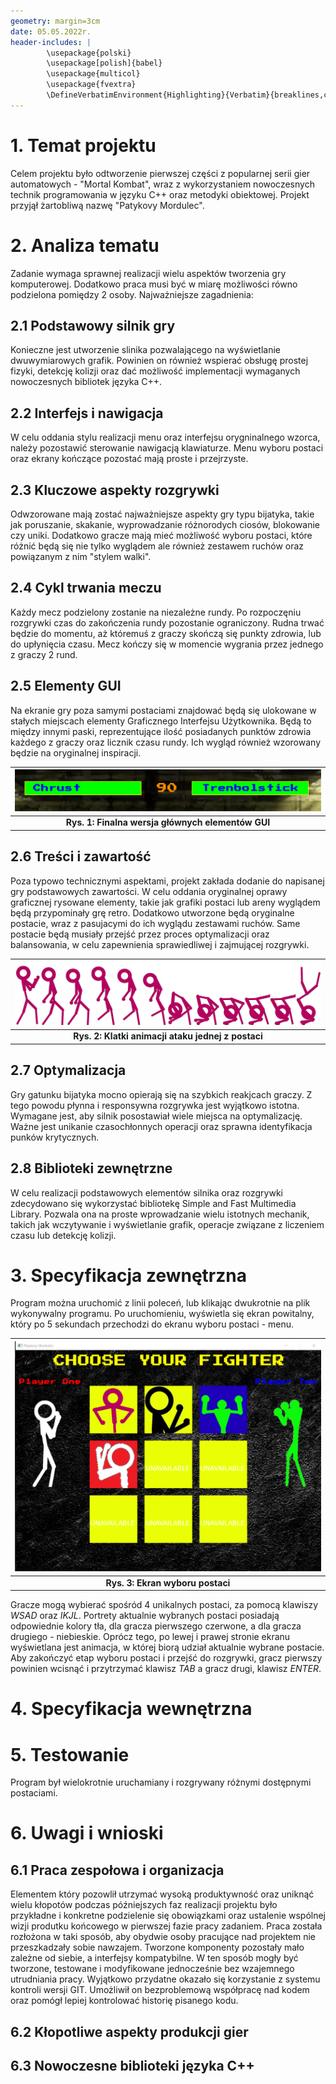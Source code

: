 ```yaml
---
geometry: margin=3cm
date: 05.05.2022r.
header-includes: |
        \usepackage{polski}
        \usepackage[polish]{babel}
        \usepackage{multicol}
        \usepackage{fvextra}
        \DefineVerbatimEnvironment{Highlighting}{Verbatim}{breaklines,commandchars=\\\{\}}
---
```



# 1. Temat projektu

Celem projektu było odtworzenie pierwszej części z popularnej serii gier automatowych - "Mortal Kombat", wraz z wykorzystaniem nowoczesnych technik programowania w języku C++ oraz metodyki obiektowej. Projekt przyjął żartobliwą nazwę "Patykovy Mordulec".

# 2. Analiza tematu

Zadanie wymaga sprawnej realizacji wielu aspektów tworzenia gry komputerowej. Dodatkowo praca musi być w miarę możliwości równo podzielona pomiędzy 2 osoby. Najważniejsze zagadnienia:

## 2.1 Podstawowy silnik gry

Konieczne jest utworzenie slinika pozwalającego na wyświetlanie dwuwymiarowych grafik. Powinien on również wspierać obsługę prostej fizyki, detekcję kolizji oraz dać możliwość implementacji wymaganych nowoczesnych bibliotek języka C++.

## 2.2 Interfejs i nawigacja

W celu oddania stylu realizacji menu oraz interfejsu orygninalnego wzorca, należy pozostawić sterowanie nawigacją klawiaturze. Menu wyboru postaci oraz ekrany kończące pozostać mają proste i przejrzyste.

## 2.3 Kluczowe aspekty rozgrywki

Odwzorowane mają zostać najważniejsze aspekty gry typu bijatyka, takie jak poruszanie, skakanie, wyprowadzanie różnorodych ciosów, blokowanie czy uniki. Dodatkowo gracze mają mieć możliwość wyboru postaci, które różnić będą się nie tylko wyglądem ale również zestawem ruchów oraz powiązanym z nim "stylem walki".

## 2.4 Cykl trwania meczu

Każdy mecz podzielony zostanie na niezależne rundy. Po rozpoczęniu rozgrywki czas do zakończenia rundy pozostanie ograniczony. Rudna trwać będzie do momentu, aż któremuś z graczy skończą się punkty zdrowia, lub do upłynięcia czasu. Mecz kończy się w momencie wygrania przez jednego z graczy 2 rund. 

## 2.5 Elementy GUI

Na ekranie gry poza samymi postaciami znajdować będą się ulokowane w stałych miejscach elementy Graficznego Interfejsu Użytkownika. Będą to między innymi paski, reprezentujące ilość posiadanych punktów zdrowia każdego z graczy oraz licznik czasu rundy. Ich wygląd również wzorowany będzie na oryginalnej inspiracji.

|![](GUI.png)|
|:--:|
| **Rys. 1: Finalna wersja głównych elementów GUI**|

## 2.6 Treści i zawartość

Poza typowo technicznymi aspektami, projekt zakłada dodanie do napisanej gry podstawowych zawartości. W celu oddania oryginalnej oprawy graficznej rysowane elementy, takie jak grafiki postaci lub areny wyglądem będą przypominały grę retro. Dodatkowo utworzone będą oryginalne postacie, wraz z pasujacymi do ich wyglądu zestawami ruchów. Same postacie będą musiały przejść przez proces optymalizacji oraz balansowania, w celu zapewnienia sprawiedliwej i zajmującej rozgrywki.

|![](attack_3.png)|
|:--:|
| **Rys. 2: Klatki animacji ataku jednej z postaci**|

## 2.7 Optymalizacja

Gry gatunku bijatyka mocno opierają się na szybkich reakjcach graczy. Z tego powodu płynna i responsywna rozgrywka jest wyjątkowo istotna. Wymagane jest, aby silnik posostawiał wiele miejsca na optymalizację. Ważne jest unikanie czasochłonnych operacji oraz sprawna identyfikacja punków krytycznych.  

## 2.8 Biblioteki zewnętrzne

W celu realizacji podstawowych elementów silnika oraz rozgrywki zdecydowano się wykorzystać bibliotekę Simple and Fast Multimedia Library. Pozwala ona na proste wprowadzanie wielu istotnych mechanik, takich jak wczytywanie i wyświetlanie grafik, operacje związane z liczeniem czasu lub detekcję kolizji.


# 3. Specyfikacja zewnętrzna
Program można uruchomić z linii poleceń, lub klikając dwukrotnie na plik wykonywalny programu. Po uruchomieniu, wyświetla się ekran powitalny, który po 5 sekundach przechodzi do ekranu wyboru postaci - menu.  

|![](menu.png)|
|:--:|
| **Rys. 3: Ekran wyboru postaci**|

Gracze mogą wybierać spośród 4 unikalnych postaci, za pomocą klawiszy *WSAD* oraz *IKJL*. Portrety aktualnie wybranych postaci posiadają odpowiednie kolory tła, dla gracza pierwszego czerwone, a dla gracza drugiego - niebieskie. Oprócz tego, po lewej i prawej stronie ekranu wyświetlana jest animacja, w której biorą udział aktualnie wybrane postacie.
Aby zakończyć etap wyboru postaci i przejść do rozgrywki, gracz pierwszy powinien wcisnąć i przytrzymać klawisz *TAB* a gracz drugi, klawisz *ENTER*.

# 4. Specyfikacja wewnętrzna

# 5. Testowanie
 Program był wielokrotnie uruchamiany i rozgrywany różnymi dostępnymi postaciami.
# 6. Uwagi i wnioski

## 6.1 Praca zespołowa i organizacja
Elementem który pozowlił utrzymać wysoką produktywność oraz uniknąć wielu kłopotów podczas późniejszych faz realizacji projektu było przykładne i konkretne podzielenie się obowiązkami oraz ustalenie wspólnej wizji produtku końcowego w pierwszej fazie pracy zadaniem. Praca została rozłożona w taki sposób, aby obydwie osoby pracujące nad projektem nie przeszkadzały sobie nawzajem. Tworzone komponenty pozostały mało zależne od siebie, a interfejsy kompatybilne. W ten sposób mogły być tworzone, testowane i modyfikowane jednocześnie bez wzajemnego utrudniania pracy. Wyjątkowo przydatne okazało się korzystanie z systemu kontroli wersji GIT. Umożliwił on bezproblemową współpracę nad kodem oraz pomógł lepiej kontrolować historię pisanego kodu.

## 6.2 Kłopotliwe aspekty produkcji gier

## 6.3 Nowoczesne biblioteki języka C++
